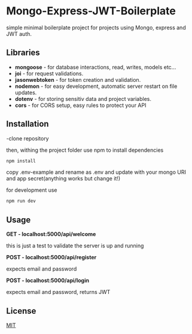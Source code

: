 # Mongo-Express-JWT-Boilerplate

simple minimal boilerplate project for projects using Mongo, express and JWT auth.

## Libraries 

- **mongoose** - for database interactions, read, writes, models etc...
- **joi** - for request validations.
- **jasonwebtoken** - for token creation and validation.
- **nodemon** - for easy development, automatic server restart on file updates.
- **dotenv** - for storing sensitiv data and project variables.
- **cors** - for CORS setup, easy rules to protect your API

## Installation

-clone repository

then, withing the project folder use npm to install dependencies
```bash
npm install
```

copy .env-example and rename as .env and update with your mongo URI and app secret(anything works but change it!)

for development use 
```bash
npm run dev
```

## Usage

**GET - localhost:5000/api/welcome** 

this is just a test to validate the server is up and running
 
**POST - localhost:5000/api/register** 

expects email and password

**POST - localhost:5000/api/login** 

expects email and password, returns JWT
 


## License
[MIT](https://choosealicense.com/licenses/mit/)
